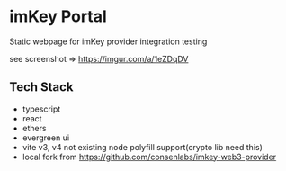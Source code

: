 # imKey Portal

Static webpage for imKey provider integration testing

see screenshot => <https://imgur.com/a/1eZDqDV>

## Tech Stack
- typescript
- react
- ethers
- evergreen ui
- vite v3, v4 not existing node polyfill support(crypto lib need this)
- local fork from https://github.com/consenlabs/imkey-web3-provider
